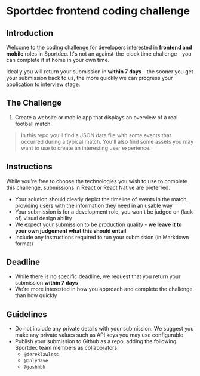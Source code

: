 # Sportdec frontend coding challenge

## Introduction
Welcome to the coding challenge for developers interested in __frontend and mobile__ roles in Sportdec. It's not an against-the-clock time challenge - you can complete it at home in your own time. 

Ideally you will return your submission in __within 7 days__ - the sooner you get your submission back to us, the more quickly we can progress your application to interview stage.

## The Challenge
1. Create a website or mobile app that displays an overview of a real football match. 

> In this repo you'll find a JSON data file with some events that occurred during a typical match. You'll also find some assets you may want to use to create an interesting user experience.

## Instructions
While you're free to choose the technologies you wish to use to complete this challenge, submissions in React or React Native are preferred.

- Your solution should clearly depict the timeline of events in the match, providing users with the information they need in an usable way
- Your submission is for a development role, you won't be judged on (lack of) visual design ability
- We expect your submission to be production quality - __we leave it to your own judgement what this should entail__
- Include any instructions required to run your submission (in Markdown format)

## Deadline
- While there is no specific deadline, we request that you return your submission __within 7 days__
- We're more interested in how you approach and complete the challenge than how quickly

## Guidelines
- Do not include any private details with your submission. We suggest you make any private values such as API keys you may use configurable
- Publish your submission to Github as a repo, adding the following Sportdec team members as collaborators:
  - `@dereklawless`
  - `@onlydave`
  - `@joshhbk`
